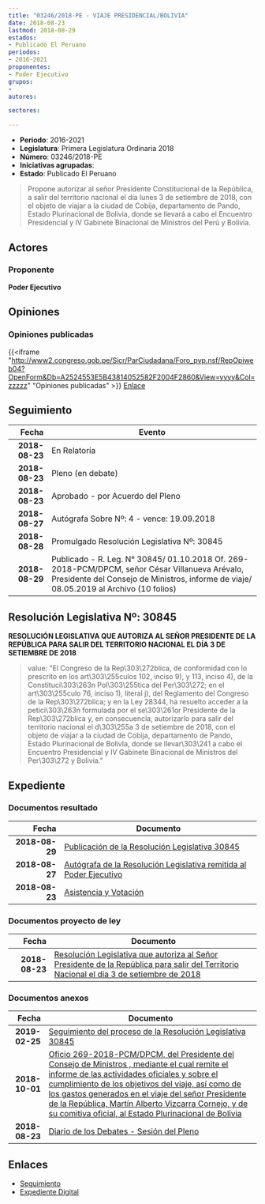 ```yaml
---
title: "03246/2018-PE - VIAJE PRESIDENCIAL/BOLIVIA"
date: 2018-08-23
lastmod: 2018-08-29
estados:
- Publicado El Peruano
periodos:
- 2016-2021
proponentes:
- Poder Ejecutivo
grupos:
- 
autores:

sectores:

---
```

- **Periodo**: 2016-2021
- **Legislatura**: Primera Legislatura Ordinaria 2018
- **Número**: 03246/2018-PE
- **Iniciativas agrupadas**: 
- **Estado**: Publicado El Peruano

> Propone autorizar al señor Presidente Constitucional de la República, a salir del territorio nacional el día lunes 3 de setiembre de 2018, con el objeto de viajar a la ciudad de Cobija, departamento de Pando, Estado Plurinacional de Bolivia, donde se llevará a cabo el Encuentro Presidencial y IV Gabinete Binacional de Ministros del Perú y Bolivia.


## Actores

### Proponente

**Poder Ejecutivo**

## Opiniones

### Opiniones publicadas

{{<iframe "http://www2.congreso.gob.pe/Sicr/ParCiudadana/Foro_pvp.nsf/RepOpiweb04?OpenForm&Db=A2524553E5B43814052582F2004F2860&View=yyyy&Col=zzzzz" "Opiniones publicadas" >}}
[Enlace](http://www2.congreso.gob.pe/Sicr/ParCiudadana/Foro_pvp.nsf/RepOpiweb04?OpenForm&Db=A2524553E5B43814052582F2004F2860&View=yyyy&Col=zzzzz)


## Seguimiento

| Fecha | Evento |
|------:|--------|
| **2018-08-23** | En Relatoría |
| **2018-08-23** | Pleno (en debate) |
| **2018-08-23** | Aprobado - por Acuerdo del Pleno |
| **2018-08-27** | Autógrafa Sobre Nº: 4 - vence: 19.09.2018 |
| **2018-08-28** | Promulgado Resolución Legislativa Nº: 30845 |
| **2018-08-29** | Publicado - R. Leg. N° 30845/ 01.10.2018 Of. 269-2018-PCM/DPCM, señor César Villanueva Arévalo, Presidente del Consejo de Ministros, informe de viaje/ 08.05.2019 al Archivo (10 folios) |

## Resolución Legislativa Nº: 30845

**RESOLUCIÓN LEGISLATIVA QUE AUTORIZA AL SEÑOR PRESIDENTE DE LA REPÚBLICA PARA SALIR DEL TERRITORIO NACIONAL EL DÍA 3 DE SETIEMBRE DE 2018**

> value: "El Congreso de la Rep\303\272blica, de conformidad con lo prescrito en los art\303\255culos 102, inciso 9), y 113, inciso 4), de la Constituci\303\263n Pol\303\255tica del Per\303\272; en el art\303\255culo 76, inciso 1), literal j), del Reglamento del Congreso de la Rep\303\272blica; y en la Ley 28344, ha resuelto acceder a la petici\303\263n formulada por el se\303\261or Presidente de la Rep\303\272blica y, en consecuencia, autorizarlo para salir del territorio nacional el d\303\255a 3 de setiembre de 2018, con el objeto de viajar a la ciudad de Cobija, departamento de Pando, Estado Plurinacional de BolivIa, donde se llevar\303\241 a cabo el Encuentro Presidencial y IV Gabinete Binacional de Ministros del Per\303\272 y Bolivia."


## Expediente

### Documentos resultado

| Fecha | Documento |
|------:|-----------|
| **2018-08-29** | [Publicación de la Resolución Legislativa 30845](http://www.leyes.congreso.gob.pe/Documentos/2016_2021/ADLP/Normas_Legales/30845-RLG.pdf) |
| **2018-08-27** | [Autógrafa de la Resolución Legislativa remitida al Poder Ejecutivo](http://www.leyes.congreso.gob.pe/Documentos/2016_2021/ADLP/Texto_Aprobado/AU0324620180827.pdf) |
| **2018-08-23** | [Asistencia y Votación](http://www.leyes.congreso.gob.pe/Documentos/2016_2021/Asistencia_y_Votacion/Proyectos_de_Ley/AV0324620180823..pdf) |

### Documentos proyecto de ley

| Fecha | Documento |
|------:|-----------|
| **2018-08-23** | [Resolución Legislativa que autoriza al Señor Presidente de la República para salir del Territorio Nacional el día 3 de setiembre de 2018](http://www.leyes.congreso.gob.pe/Documentos/2016_2021/Proyectos_de_Ley_y_de_Resoluciones_Legislativas/PL0324620180823..pdf) |

### Documentos anexos

| Fecha | Documento |
|------:|-----------|
| **2019-02-25** | [Seguimiento del proceso de la Resolución Legislativa 30845](http://www.leyes.congreso.gob.pe/Documentos/2016_2021/Seguimiento_de_Proyectos_de_Ley/03246PL20190225.pdf) |
| **2018-10-01** | [Oficio 269-2018-PCM/DPCM, del Presidente del Consejo de Ministros , mediante el cual remite el informe de las actividades oficiales y sobre el cumplimiento de los objetivos del viaje, así como de los gastos generados en el viaje del señor Presidente de la República, Martín Alberto Vizcarra Cornejo, y de su comitiva oficial, al Estado Plurinacional de Bolivia](http://www.leyes.congreso.gob.pe/Documentos/2016_2021/Oficios/Poder_Ejecutivo/OFICIO-269-2018-PCM-DPCM.PDF) |
| **2018-08-23** | [Diario de los Debates - Sesión del Pleno](http://www2.congreso.gob.pe/Sicr/DiarioDebates/Publicad.nsf/SesionesPleno/05256D6E0073DFE9052582F3005E30B1/$FILE/PLO-2018-5.pdf) |

## Enlaces

- [Seguimiento](http://www2.congreso.gob.pe/Sicr/TraDocEstProc/CLProLey2016.nsf/f7fff46988ca05b1052578e100829cc7/0cae7dfe7f0d38d7052582f2004d8306?OpenDocument)
- [Expediente Digital](http://www2.congreso.gob.pe/Sicr/TraDocEstProc/Expvirt_2011.nsf/visbusqptramdoc1621/03246?opendocument)

